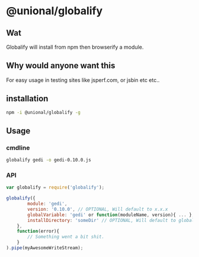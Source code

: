 # @unional/globalify

## Wat

Globalify will install from npm then browserify a module.

## Why would anyone want this

For easy usage in testing sites like jsperf.com, or jsbin etc etc..

## installation

```sh
npm -i @unional/globalify -g
```

## Usage

### cmdline

```sh
globalify gedi -o gedi-0.10.0.js
```

### API

```js
var globalify = require('globalify');

globalify({
        module: 'gedi',
        version: '0.10.0', // OPTIONAL, Will default to x.x.x
        globalVariable: 'gedi' or function(moduleName, version){ ... }, // OPTIONAL, Will default to the module name pascalCased.
        installDirectory: 'someDir' // OPTIONAL, Will default to globalify_modules
    },
    function(error){
        // Something went a bit shit.
    }
).pipe(myAwesomeWriteStream);
```
